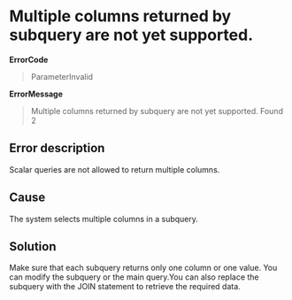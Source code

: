 # Multiple columns returned by subquery are not yet supported.

**ErrorCode**

> ParameterInvalid

**ErrorMessage**

> Multiple columns returned by subquery are not yet supported. Found 2

## Error description

Scalar queries are not allowed to return multiple columns.

## Cause

The system selects multiple columns in a subquery.

## Solution

Make sure that each subquery returns only one column or one value. You can modify the subquery or the main query.You can also replace the subquery with the JOIN statement to retrieve the required data.

